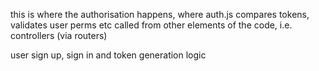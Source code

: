 this is where the authorisation happens,
where auth.js compares tokens, validates user perms etc
called from other elements of the code, i.e. controllers (via routers)

user sign up, sign in and token generation logic
